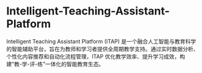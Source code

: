 # Intelligent-Teaching-Assistant-Platform
Intelligent Teaching Assistant Platform (ITAP) 是一个融合人工智能与教育科学的智能辅助平台，旨在为教师和学习者提供全周期教学支持。通过实时数据分析、个性化内容推荐和自动化流程管理，ITAP 优化教学效率、提升学习成效，构建“教-学-评-练”一体化的智能教育生态。
